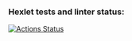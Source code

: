 ### Hexlet tests and linter status:
[![Actions Status](https://github.com/Dmitrii39rus/layout-designer-project-58/workflows/hexlet-check/badge.svg)](https://github.com/Dmitrii39rus/layout-designer-project-58/actions)
